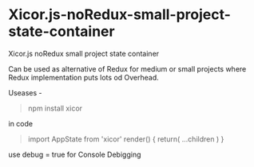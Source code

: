 # Xicor.js-noRedux-small-project-state-container
Xicor.js noRedux small project state container

Can be used as alternative of Redux for medium or small projects where Redux implementation puts lots od Overhead.

Useases - 

> npm install xicor

in code 

> import AppState from 'xicor'
> render() {
> return(
>    <AppState debug>
>       ...children
>    </AppState>
> )
>}

use debug = true for Console Debigging

